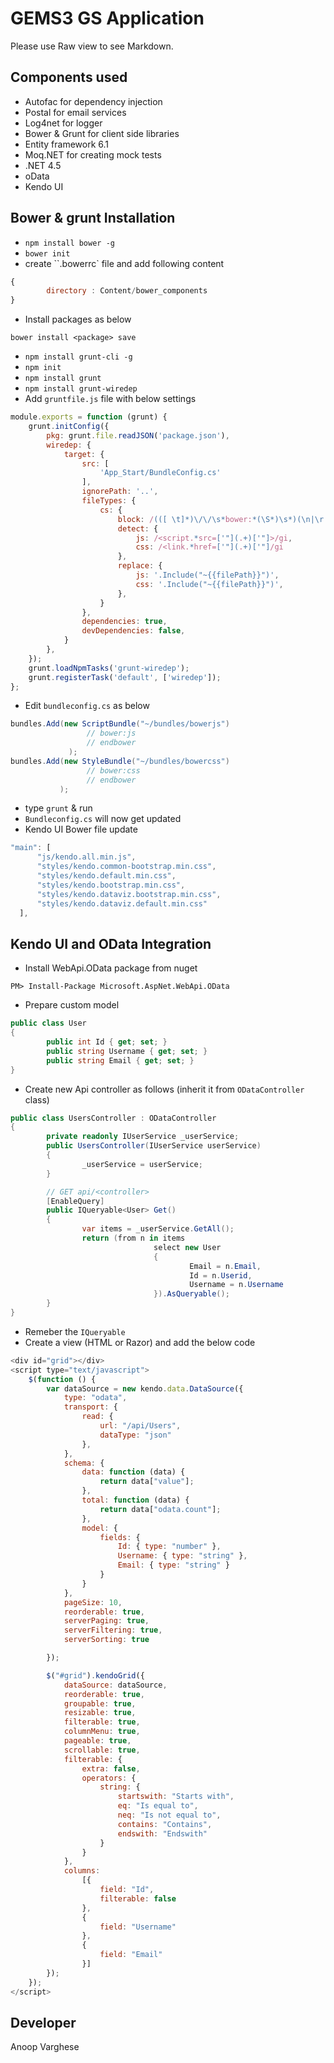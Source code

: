 GEMS3 GS Application
=============

Please use Raw view to see Markdown.

Components used
-------

* Autofac for dependency injection
* Postal for email services
* Log4net for logger
* Bower & Grunt for client side libraries
* Entity framework 6.1
* Moq.NET for creating mock tests
* .NET 4.5
* oData
* Kendo UI


Bower & grunt Installation
-------
* `npm install bower -g`
* `bower init`
* create ``.bowerrc` file and add following content
```javascript
{
		directory : Content/bower_components
}
```
* Install packages as below
```
bower install <package> save
```
* `npm install grunt-cli -g`
* `npm init`
* `npm install grunt`
* `npm install grunt-wiredep`
* Add `gruntfile.js` file with below settings
```javascript
module.exports = function (grunt) {
    grunt.initConfig({
        pkg: grunt.file.readJSON('package.json'),
        wiredep: {
            target: {
                src: [
                    'App_Start/BundleConfig.cs'
                ],
                ignorePath: '..',
                fileTypes: {
                    cs: {
                        block: /(([ \t]*)\/\/\s*bower:*(\S*)\s*)(\n|\r|.)*?(\/\/\s*endbower\s*)/gi,
                        detect: {
                            js: /<script.*src=['"](.+)['"]>/gi,
                            css: /<link.*href=['"](.+)['"]/gi
                        },
                        replace: {
                            js: '.Include("~{{filePath}}")',
                            css: '.Include("~{{filePath}}")',
                        },
                    }
                },
                dependencies: true,
                devDependencies: false,
            }
        },
    });
    grunt.loadNpmTasks('grunt-wiredep');
    grunt.registerTask('default', ['wiredep']);
};
```
* Edit `bundleconfig.cs` as below
```csharp
bundles.Add(new ScriptBundle("~/bundles/bowerjs")
	             // bower:js
	             // endbower
	         );
bundles.Add(new StyleBundle("~/bundles/bowercss")
	             // bower:css
	             // endbower
           );
```
* type `grunt` & run
* `Bundleconfig.cs` will now get updated
* Kendo UI Bower file update
```javascript
"main": [
      "js/kendo.all.min.js",
      "styles/kendo.common-bootstrap.min.css",
      "styles/kendo.default.min.css",
      "styles/kendo.bootstrap.min.css",
      "styles/kendo.dataviz.bootstrap.min.css",
      "styles/kendo.dataviz.default.min.css"
  ],
```

Kendo UI and OData Integration
-------

* Install WebApi.OData package from nuget
```
PM> Install-Package Microsoft.AspNet.WebApi.OData
```
* Prepare custom model
```csharp
public class User
{
		public int Id { get; set; }
		public string Username { get; set; }
		public string Email { get; set; }
}
```
* Create new Api controller as follows (inherit it from `ODataController` class)
```csharp
public class UsersController : ODataController
{
		private readonly IUserService _userService;
		public UsersController(IUserService userService)
		{
				_userService = userService;
		}

		// GET api/<controller>
		[EnableQuery]
		public IQueryable<User> Get()
		{
				var items = _userService.GetAll();
				return (from n in items
								select new User
								{
										Email = n.Email,
										Id = n.Userid,
										Username = n.Username
								}).AsQueryable();
		}
}
```
* Remeber the `IQueryable`
* Create a view (HTML or Razor) and add the below code
```javascript
<div id="grid"></div>
<script type="text/javascript">
    $(function () {
        var dataSource = new kendo.data.DataSource({
            type: "odata",
            transport: {
                read: {
                    url: "/api/Users",
                    dataType: "json"
                },
            },
            schema: {
                data: function (data) {
                    return data["value"];
                },
                total: function (data) {
                    return data["odata.count"];
                },
                model: {
                    fields: {
                        Id: { type: "number" },
                        Username: { type: "string" },
                        Email: { type: "string" }
                    }
                }
            },
            pageSize: 10,
            reorderable: true,
            serverPaging: true,
            serverFiltering: true,
            serverSorting: true

        });

        $("#grid").kendoGrid({
            dataSource: dataSource,
            reorderable: true,
            groupable: true,
            resizable: true,
            filterable: true,
            columnMenu: true,
            pageable: true,
            scrollable: true,
            filterable: {
                extra: false,
                operators: {
                    string: {
                        startswith: "Starts with",
                        eq: "Is equal to",
                        neq: "Is not equal to",
                        contains: "Contains",
                        endswith: "Endswith"
                    }
                }
            },
            columns:
                [{
                    field: "Id",
                    filterable: false
                },
                {
                    field: "Username"
                },
                {
                    field: "Email"
                }]
        });
    });
</script>
```

Developer
------------
Anoop Varghese
